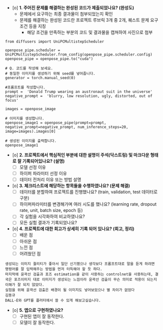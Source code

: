- [o]  **1. 주어진 문제를 해결하는 완성된 코드가 제출되었나요? (완성도)**
    - 문제에서 요구하는 최종 결과물이 첨부되었는지 확인
    - 문제를 해결하는 완성된 코드란 프로젝트 루브릭 3개 중 2개, 
    퀘스트 문제 요구조건 등을 지칭
        - 해당 조건을 만족하는 부분의 코드 및 결과물을 캡쳐하여 사진으로 첨부
```
from diffusers import UniPCMultistepScheduler

openpose_pipe.scheduler = UniPCMultistepScheduler.from_config(openpose_pipe.scheduler.config)
openpose_pipe = openpose_pipe.to("cuda")

# Q. 코드를 작성해 보세요.
# 동일한 이미지를 생성하기 위해 seed를 넣어줍니다.
generator = torch.manual_seed(0)

#프롬프트를 작성합니다.
prompt =  'Donald Trump wearing an austronaut suit in the universe'
negative_prompt =  'blurry, low resolution, ugly, distorted, out of focus'

images = openpose_image

# 이미지를 생성합니다.
openpose_image1 = openpose_pipe(prompt=prompt, negative_prompt=negative_prompt, num_inference_steps=20, image=images).images[0]

# 생성된 이미지를 출력합니다.
openpose_image1
```

- [o]  **2. 프로젝트에서 핵심적인 부분에 대한 설명이 주석(닥스트링) 및 마크다운 형태로 잘 기록되어있나요? (설명)**
    - [ ]  모델 선정 이유
    - [ ]  하이퍼 파라미터 선정 이유
    - [ ]  데이터 전처리 이유 또는 방법 설명

- [o]  **3. 체크리스트에 해당하는 항목들을 수행하였나요? (문제 해결)**
    - [ ]  데이터를 분할하여 프로젝트를 진행했나요? (train, validation, test 데이터로 구분)
    - [ ]  하이퍼파라미터를 변경해가며 여러 시도를 했나요? (learning rate, dropout rate, unit, batch size, epoch 등)
    - [ ]  각 실험을 시각화하여 비교하였나요?
    - [ ]  모든 실험 결과가 기록되었나요?

- [o]  **4. 프로젝트에 대한 회고가 상세히 기록 되어 있나요? (회고, 정리)**
    - [ ]  배운 점
    - [ ]  아쉬운 점
    - [ ]  느낀 점
    - [ ]  어려웠던 점
```
생성되는 이미지 퀄리티가 좋아서 일단 신기했으나 생각보다 프롬프트대로 말을 듣게 하려면 명령어를 잘 입력해주는 방법을 먼저 터득해야 할 듯 하다.
마지막에 윤곽선 검출과 포즈 estimation을 같이 사용하는 controlnet을 사용하는데, 결국은 포즈이미지 대로 이미지가 생성되는 느낌이라 윤곽선 검출이 무슨 의미로 적용이 되는지 이해가 잘 되지 않았다.
실험을 위해 윤곽선 검출은 배경이 될 이미지도 넣어보았으나 별 차이가 없었다
김동규
DALL-E와 GPT를 플러터에서 쓸 수 있게 해보고싶습니다.
```

- [o]  **5.  앱으로 구현하였나요?**
    - [ ]  구현된 앱이 잘 동작한다.
    - [ ]  모델이 잘 동작한다.
